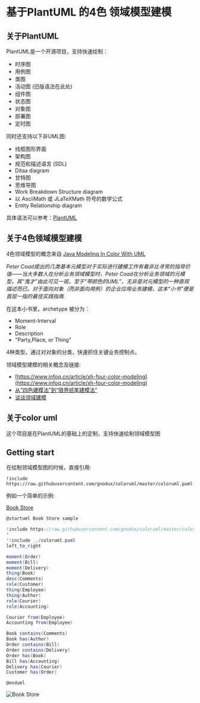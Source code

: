 # 基于PlantUML 的4色 领域模型建模

## 关于PlantUML

PlantUML是一个开源项目，支持快速绘制：

- 时序图
- 用例图
- 类图
- 活动图 (旧版语法在此处)
- 组件图
- 状态图
- 对象图
- 部署图 
- 定时图 

同时还支持以下非UML图:

- 线框图形界面
- 架构图
- 规范和描述语言 (SDL)
- Ditaa diagram
- 甘特图 
- 思维导图 
- Work Breakdown Structure diagram 
- 以 AsciiMath 或 JLaTeXMath 符号的数学公式
- Entity Relationship diagram

具体语法可以参考：[PlantUML](http://plantuml.com)

## 关于4色领域模型建模

4色领域模型的概念来自 [Java Modeling In Color With UML](https://book.douban.com/subject/1440291/) 


_Peter Coad提出的几类基本元模型对于实际进行建模工作有着非比寻常的指导价值——当大多数人在分析业务领域模型时，Peter Coad在分析业务领域的元模型，其“鬼才”由此可见一斑。至于“带颜色的UML”，无非是对元模型的一种直观描述而已。对于面向对象（而非面向用例）的企业应用业务建模，这本“小书”便是首屈一指的最佳实践指南._

在这本小书里，archetype 被分为：

- Moment-Interval
- Role
- Description
- "Party,Place, or Thing"

4种类型。通过对对象的分类，快速抓住关键业务控制点。

领域模型建模的相关概念及链接:

* [https://www.infoq.cn/article/xh-four-color-modeling](https://www.infoq.cn/article/xh-four-color-modeling)
* [从“四色建模法”到“限界纸笔建模法”](https://insights.thoughtworks.cn/paper-pen-modeling/)
* [谈谈领域建模](http://fanyilun.me/2018/04/08/%E8%B0%88%E8%B0%88%E9%A2%86%E5%9F%9F%E5%BB%BA%E6%A8%A1/)

## 关于color uml

这个项目是在PlantUML的基础上的定制，支持快速绘制领域模型图

## Getting start

在绘制领域模型图的时候，直接引用:

```
!include https://raw.githubusercontent.com/gnodux/coloruml/master/coloruml.puml
```

例如一个简单的示例:

[Book Store](samples/bookstore.puml)

```csharp
@startuml Book Store sample

!include https://raw.githubusercontent.com/gnodux/coloruml/master/coloruml.puml
'
'!include ../coloruml.puml
left_to_right

moment(Order)
moment(Bill)
moment(Delivery)
thing(Book)
desc(Comments)
role(Customer)
thing(Employee)
thing(Author)
role(Courier)
role(Accounting)

Courier from(Employee)
Accounting from(Employee)

Book contains(Comments)
Book has(Author)
Order contains(Bill)
Order contains(Delivery)
Order has(Book)
Bill has(Accounting)
Delivery has(Courier)
Customer has(Order)

@enduml
```
![Book Store](http://www.plantuml.com/plantuml/png/NP2zLiCm38LtFqMPcYp9pjGVc7c4dk2eiG-IbIDBGDyUJ7426Q_kPrdt7h8EeaRe7cBoQ2FiWkgS7_jUXezkYXhirJA8vwIGjFDC_PHujC_UCx8OOKz3Lf15TtFPjtVxPMNNRKo4grwKBnAdeCuH4oHjNcG4QQiwHSH5F076Tv1RwpJ4D3KdvhVMZP1zSsOgI6wTC49pjgnC89LyfXdv1b3rqJImL9XD8bHrz9ujwJVLElThxQx2z6V9ocmTLsxQbPw6cF9wrdqUXhny_PDp9KlGxN09N8to_Xwwu4N-ExVYnLXJrIxAjBPxW3GQuHS0 "Book store") 